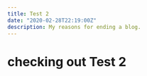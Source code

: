 ```yaml
---
title: Test 2
date: "2020-02-28T22:19:00Z"
description: My reasons for ending a blog.
---
```


# checking out Test 2